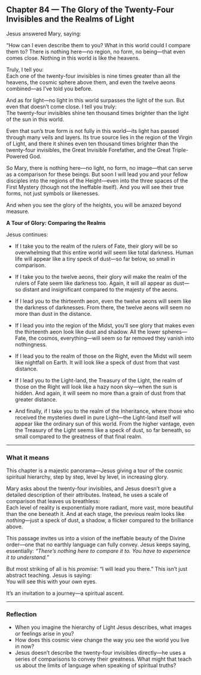 ## Chapter 84 — The Glory of the Twenty-Four Invisibles and the Realms of Light

Jesus answered Mary, saying:

“How can I even describe them to you? What in this world could I compare them to? There is nothing here—no region, no form, no being—that even comes close. Nothing in this world is like the heavens.

Truly, I tell you:  
Each one of the twenty-four invisibles is nine times greater than all the heavens, the cosmic sphere above them, and even the twelve aeons combined—as I’ve told you before.

And as for light—no light in this world surpasses the light of the sun. But even that doesn’t come close. I tell you truly:  
The twenty-four invisibles shine ten thousand times brighter than the light of the sun in this world.

Even that sun’s true form is not fully in this world—its light has passed through many veils and layers. Its true source lies in the region of the Virgin of Light, and there it shines even ten thousand times brighter than the twenty-four invisibles, the Great Invisible Forefather, and the Great Triple-Powered God.

So Mary, there is nothing here—no light, no form, no image—that can serve as a comparison for these beings. But soon I will lead you and your fellow disciples into the regions of the Height—even into the three spaces of the First Mystery (though not the Ineffable itself). And you will see their true forms, not just symbols or likenesses.

And when you see the glory of the heights, you will be amazed beyond measure.

**A Tour of Glory: Comparing the Realms**

Jesus continues:

- If I take you to the realm of the rulers of Fate, their glory will be so overwhelming that this entire world will seem like total darkness. Human life will appear like a tiny speck of dust—so far below, so small in comparison.

- If I take you to the twelve aeons, their glory will make the realm of the rulers of Fate seem like darkness too. Again, it will all appear as dust—so distant and insignificant compared to the majesty of the aeons.

- If I lead you to the thirteenth aeon, even the twelve aeons will seem like the darkness of darknesses. From there, the twelve aeons will seem no more than dust in the distance.

- If I lead you into the region of the Midst, you’ll see glory that makes even the thirteenth aeon look like dust and shadow. All the lower spheres—Fate, the cosmos, everything—will seem so far removed they vanish into nothingness.

- If I lead you to the realm of those on the Right, even the Midst will seem like nightfall on Earth. It will look like a speck of dust from that vast distance.

- If I lead you to the Light-land, the Treasury of the Light, the realm of those on the Right will look like a hazy noon sky—when the sun is hidden. And again, it will seem no more than a grain of dust from that greater distance.

- And finally, if I take you to the realm of the Inheritance, where those who received the mysteries dwell in pure Light—the Light-land itself will appear like the ordinary sun of this world. From the higher vantage, even the Treasury of the Light seems like a speck of dust, so far beneath, so small compared to the greatness of that final realm.

---

### What it means

This chapter is a majestic panorama—Jesus giving a tour of the cosmic spiritual hierarchy, step by step, level by level, in increasing glory.

Mary asks about the twenty-four invisibles, and Jesus doesn’t give a detailed description of their attributes. Instead, he uses a scale of comparison that leaves us breathless:  
Each level of reality is exponentially more radiant, more vast, more beautiful than the one beneath it. And at each stage, the previous realm looks like *nothing*—just a speck of dust, a shadow, a flicker compared to the brilliance above.

This passage invites us into a vision of the ineffable beauty of the Divine order—one that no earthly language can fully convey. Jesus keeps saying, essentially: *“There’s nothing here to compare it to. You have to experience it to understand.”*

But most striking of all is his *promise*: “I will lead you there.” This isn’t just abstract teaching. Jesus is saying:  
You will see this with your own eyes.

It’s an invitation to a journey—a spiritual ascent.

---

### Reflection

* When you imagine the hierarchy of Light Jesus describes, what images or feelings arise in you?
* How does this cosmic view change the way you see the world you live in now?
* Jesus doesn’t describe the twenty-four invisibles directly—he uses a series of comparisons to convey their greatness. What might that teach us about the limits of language when speaking of spiritual truths?

